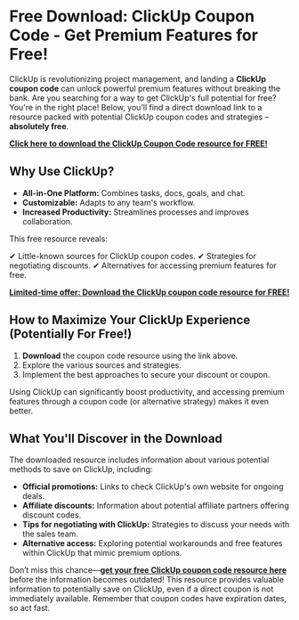 # Free Download: ClickUp Coupon Code - Get Premium Features for Free!

ClickUp is revolutionizing project management, and landing a **ClickUp coupon code** can unlock powerful premium features without breaking the bank. Are you searching for a way to get ClickUp's full potential for free? You're in the right place! Below, you’ll find a direct download link to a resource packed with potential ClickUp coupon codes and strategies – **absolutely free**.

[**Click here to download the ClickUp Coupon Code resource for FREE!**](https://udemywork.com/clickup-coupon-code)

## Why Use ClickUp?

- **All-in-One Platform:** Combines tasks, docs, goals, and chat.
- **Customizable:** Adapts to any team's workflow.
- **Increased Productivity:** Streamlines processes and improves collaboration.

This free resource reveals:

✔ Little-known sources for ClickUp coupon codes.
✔ Strategies for negotiating discounts.
✔ Alternatives for accessing premium features for free.

[**Limited-time offer: Download the ClickUp coupon code resource for FREE!**](https://udemywork.com/clickup-coupon-code)

## How to Maximize Your ClickUp Experience (Potentially For Free!)

1. **Download** the coupon code resource using the link above.
2. Explore the various sources and strategies.
3. Implement the best approaches to secure your discount or coupon.

Using ClickUp can significantly boost productivity, and accessing premium features through a coupon code (or alternative strategy) makes it even better.

## What You'll Discover in the Download

The downloaded resource includes information about various potential methods to save on ClickUp, including:

*   **Official promotions:** Links to check ClickUp's own website for ongoing deals.
*   **Affiliate discounts:** Information about potential affiliate partners offering discount codes.
*   **Tips for negotiating with ClickUp:** Strategies to discuss your needs with the sales team.
*   **Alternative access:** Exploring potential workarounds and free features within ClickUp that mimic premium options.

Don’t miss this chance—**[get your free ClickUp coupon code resource here](https://udemywork.com/clickup-coupon-code)** before the information becomes outdated! This resource provides valuable information to potentially save on ClickUp, even if a direct coupon is not immediately available. Remember that coupon codes have expiration dates, so act fast.
